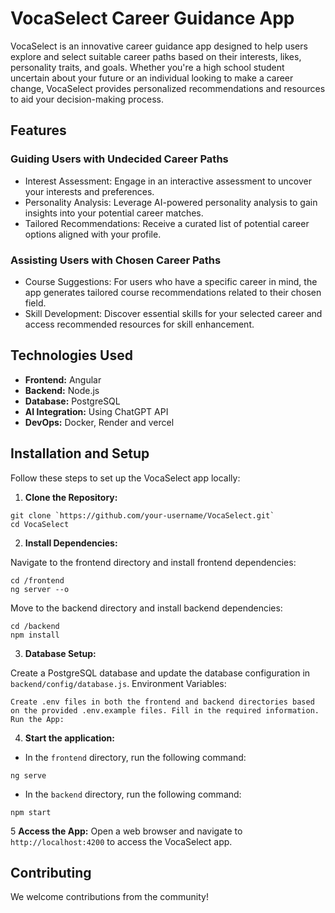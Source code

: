 # VocaSelect Career Guidance App

VocaSelect is an innovative career guidance app designed to help users explore and select suitable career paths based on their interests, likes, personality traits, and goals. Whether you're a high school student uncertain about your future or an individual looking to make a career change, VocaSelect provides personalized recommendations and resources to aid your decision-making process.

## Features

### Guiding Users with Undecided Career Paths
- Interest Assessment: Engage in an interactive assessment to uncover your interests and preferences.
- Personality Analysis: Leverage AI-powered personality analysis to gain insights into your potential career matches.
- Tailored Recommendations: Receive a curated list of potential career options aligned with your profile.


### Assisting Users with Chosen Career Paths

- Course Suggestions: For users who have a specific career in mind, the app generates tailored course recommendations related to their chosen field.
- Skill Development: Discover essential skills for your selected career and access recommended resources for skill enhancement.

## Technologies Used

- **Frontend:** Angular
- **Backend:** Node.js
- **Database:** PostgreSQL
- **AI Integration:** Using ChatGPT API
- **DevOps:** Docker, Render and vercel

## Installation and Setup

Follow these steps to set up the VocaSelect app locally:

1. **Clone the Repository:**
```
git clone `https://github.com/your-username/VocaSelect.git`
cd VocaSelect
```

2. **Install Dependencies:**

Navigate to the frontend directory and install frontend dependencies:
```
cd /frontend
ng server --o
```

Move to the backend directory and install backend dependencies:
```
cd /backend
npm install
```
3. **Database Setup:**

Create a PostgreSQL database and update the database configuration in `backend/config/database.js`.
Environment Variables:
```
Create .env files in both the frontend and backend directories based on the provided .env.example files. Fill in the required information.
Run the App:
```
4. **Start the application:**
   
- In the `frontend` directory, run the following command:

```
ng serve
```

- In the `backend` directory, run the following command:
```
npm start
```
5 **Access the App:**
Open a web browser and navigate to `http://localhost:4200` to access the VocaSelect app.

## Contributing
We welcome contributions from the community!
